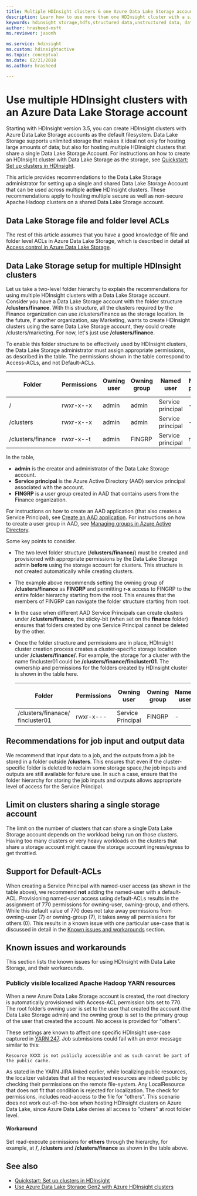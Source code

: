 ```yaml
---
title: Multiple HDInsight clusters & one Azure Data Lake Storage account
description: Learn how to use more than one HDInsight cluster with a single Data Lake Storage account
keywords: hdinsight storage,hdfs,structured data,unstructured data, data lake store
author: hrasheed-msft
ms.reviewer: jasonh

ms.service: hdinsight
ms.custom: hdinsightactive
ms.topic: conceptual
ms.date: 02/21/2018
ms.author: hrasheed

---
```

# Use multiple HDInsight clusters with an Azure Data Lake Storage account

Starting with HDInsight version 3.5, you can create HDInsight clusters with  Azure Data Lake Storage accounts as the default filesystem.
Data Lake Storage supports unlimited storage that makes it ideal not only for hosting large amounts of data; but also for hosting multiple HDInsight clusters that share a single Data Lake Storage Account. For instructions on how to create an HDInsight cluster with Data Lake Storage as the storage, see [Quickstart: Set up clusters in HDInsight](../storage/data-lake-storage/quickstart-create-connect-hdi-cluster.md).

This article provides recommendations to the Data Lake Storage administrator for setting up a single and shared Data Lake Storage Account that can be used across multiple **active** HDInsight clusters. These recommendations apply to hosting multiple secure as well as non-secure Apache Hadoop clusters on a shared Data Lake Storage account.


## Data Lake Storage file and folder level ACLs

The rest of this article assumes that you have a good knowledge of file and folder level ACLs in Azure Data Lake Storage, which is described in detail at [Access control in Azure Data Lake Storage](../data-lake-store/data-lake-store-access-control.md).

## Data Lake Storage setup for multiple HDInsight clusters
Let us take a two-level folder hierarchy to explain the recommendations for using multiple HDInsight clusters with a Data Lake Storage account. Consider you have a Data Lake Storage account with the folder structure **/clusters/finance**. With this structure, all the clusters required by the Finance organization can use /clusters/finance as the storage location. In the future, if another organization, say Marketing, wants to create HDInsight clusters using the same Data Lake Storage account, they could create /clusters/marketing. For now, let's just use **/clusters/finance**.

To enable this folder structure to be effectively used by HDInsight clusters, the Data Lake Storage administrator must assign appropriate permissions, as described in the table. The permissions shown in the table correspond to Access-ACLs, and not Default-ACLs. 


|Folder  |Permissions  |Owning user  |Owning group  | Named user | Named user permissions | Named group | Named group permissions |
|---------|---------|---------|---------|---------|---------|---------|---------|
|/ | rwxr-x--x  |admin |admin  |Service principal |--x  |FINGRP   |r-x         |
|/clusters | rwxr-x--x |admin |admin |Service principal |--x  |FINGRP |r-x         |
|/clusters/finance | rwxr-x--t |admin |FINGRP  |Service principal |rwx  |-  |-     |

In the table,

- **admin** is the creator and administrator of the Data Lake Storage account.
- **Service principal** is the Azure Active Directory (AAD) service principal associated with the account.
- **FINGRP** is a user group created in AAD that contains users from the Finance organization.

For instructions on how to create an AAD application (that also creates a Service Principal), see [Create an AAD application](../active-directory/develop/howto-create-service-principal-portal.md#create-an-azure-active-directory-application). For instructions on how to create a user group in AAD, see [Managing groups in Azure Active Directory](../active-directory/fundamentals/active-directory-groups-create-azure-portal.md).

Some key points to consider.

- The two level folder structure (**/clusters/finance/**) must be created and provisioned with appropriate permissions by the Data Lake Storage admin **before** using the storage account for clusters. This structure is not created automatically while creating clusters.
- The example above recommends setting the owning group of **/clusters/finance** as **FINGRP** and permitting **r-x** access to FINGRP to the entire folder hierarchy starting from the root. This ensures that the members of FINGRP can navigate the folder structure starting from root.
- In the case when different AAD Service Principals can create clusters under **/clusters/finance**, the sticky-bit (when set on the **finance** folder) ensures that folders created by one Service Principal cannot be deleted by the other.
- Once the folder structure and permissions are in place, HDInsight cluster creation process creates a cluster-specific storage location under **/clusters/finance/**. For example, the storage for a cluster with the name fincluster01 could be **/clusters/finance/fincluster01**. The ownership and permissions for the folders created by HDInsight cluster is shown in the table here.

    |Folder  |Permissions  |Owning user  |Owning group  | Named user | Named user permissions | Named group | Named group permissions |
    |---------|---------|---------|---------|---------|---------|---------|---------|
    |/clusters/finanace/ fincluster01 | rwxr-x---  |Service Principal |FINGRP  |- |-  |-   |-  | 
   


## Recommendations for job input and output data

We recommend that input data to a job, and the outputs from a job be stored in a folder outside **/clusters**. This ensures that even if the cluster-specific folder is deleted to reclaim some storage space,the job inputs and outputs are still available for future use. In such a case, ensure that the folder hierarchy for storing the job inputs and outputs allows appropriate level of access for the Service Principal.

## Limit on clusters sharing a single storage account

The limit on the number of clusters that can share a single Data Lake Storage account depends on the workload being run on those clusters. Having too many clusters or very heavy workloads on the clusters that share a storage account might cause the storage account ingress/egress to get throttled.

## Support for Default-ACLs

When creating a Service Principal with named-user access (as shown in the table above), we recommend **not** adding the named-user with a default-ACL. Provisioning named-user access using default-ACLs results in the assignment of 770 permissions for owning-user, owning-group, and others. While this default value of 770 does not take away permissions from owning-user (7) or owning-group (7), it takes away all permissions for others (0). This results in a known issue with one particular use-case that is discussed in detail in the [Known issues and workarounds](#known-issues-and-workarounds) section.

## Known issues and workarounds

This section lists the known issues for using HDInsight with Data Lake Storage, and their workarounds.

### Publicly visible localized Apache Hadoop YARN resources

When a new Azure Data Lake Storage account is created, the root directory is automatically provisioned with Access-ACL permission bits set to 770. The root folder’s owning user is set to the user that created the account (the Data Lake Storage admin) and the owning group is set to the primary group of the user that created the account. No access is provided for "others".

These settings are known to affect one specific HDInsight use-case captured in [YARN 247](https://hwxmonarch.atlassian.net/browse/YARN-247). Job submissions could fail with an error message similar to this:

    Resource XXXX is not publicly accessible and as such cannot be part of the public cache.

As stated in the YARN JIRA linked earlier, while localizing public resources, the localizer validates that all the requested resources are indeed public by checking their permissions on the remote file-system. Any LocalResource that does not fit that condition is rejected for localization. The check for permissions, includes read-access to the file for "others". This scenario does not work out-of-the-box when hosting HDInsight clusters on Azure Data Lake, since Azure Data Lake denies all access to "others" at root folder level.

#### Workaround
Set read-execute permissions for **others** through the hierarchy, for example,  at **/**, **/clusters** and **/clusters/finance** as shown in the table above.

## See also

* [Quickstart: Set up clusters in HDInsight](../storage/data-lake-storage/quickstart-create-connect-hdi-cluster.md)
* [Use Azure Data Lake Storage Gen2 with Azure HDInsight clusters](hdinsight-hadoop-use-data-lake-storage-gen2.md)
